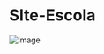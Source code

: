 # SIte-Escola
![image](https://github.com/ynotnaleirbag/SIte-Escola/assets/117478788/00b9212e-4ae5-4ea6-b7e5-1b65f81bd5f2)
